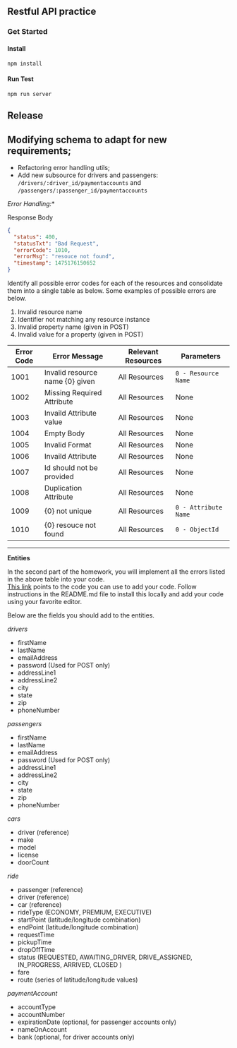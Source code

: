 ## Restful API practice

### Get Started

#### Install
```
npm install
```

#### Run Test
```
npm run server
```

## Release 

## Modifying schema to adapt for new requirements;

- Refactoring error handling utils;
- Add new subsource for drivers and passengers: `/drivers/:driver_id/paymentaccounts` and `/passengers/:passenger_id/paymentaccounts`

*Error Handling:**

Response Body

```json
{
  "status": 400,
  "statusTxt": "Bad Request",
  "errorCode": 1010,
  "errorMsg": "resouce not found",
  "timestamp": 1475176150652
}
```

Identify all possible error codes for each of the resources and consolidate them into a single table as below. Some 
examples of possible errors are below.

1. Invalid resource name
2. Identifier not matching any resource instance
3. Invalid property name (given in POST)
4. Invalid value for a property (given in POST)


| Error Code | Error Message                   | Relevant Resources | Parameters           |
| ---------- | ------------------------------- | ------------------ | -------------------- |
| 1001       | Invalid resource name {0} given | All Resources      | `0 - Resource Name`  |
| 1002       | Missing Required Attribute      | All Resources      | None                 |
| 1003       | Invaild Attribute value         | All Resources      | None                 |
| 1004       | Empty Body                      | All Resources      | None                 |
| 1005       | Invalid Format                  | All Resources      | None                 |
| 1006       | Invaild Attribute               | All Resources      | None                 |
| 1007       | Id should not be provided       | All Resources      | None                 |
| 1008       | Duplication Attribute           | All Resources      | None                 |
| 1009       | {0} not unique                  | All Resources      | `0 - Attribute Name` |
| 1010       | {0} resouce not found           | All Resources      | `0 - ObjectId`       |

----

**Entities**

In the second part of the homework, you will implement all the errors listed in the above table into your code.  
[This link](https://bitbucket.org/appcmusv/transportation-express-api) points to the code you can use to add your code.
Follow instructions in the README.md file to install this locally and add your code using your favorite editor.

Below are the fields you should add to the entities. 

_drivers_

- firstName
- lastName
- emailAddress
- password (Used for POST only)
- addressLine1
- addressLine2
- city
- state
- zip
- phoneNumber

_passengers_

- firstName
- lastName
- emailAddress
- password (Used for POST only)
- addressLine1
- addressLine2
- city
- state
- zip
- phoneNumber

_cars_

- driver (reference)
- make
- model
- license
- doorCount

_ride_

- passenger (reference)
- driver (reference)
- car (reference)
- rideType (ECONOMY, PREMIUM, EXECUTIVE)
- startPoint  (latitude/longitude combination)
- endPoint (latitude/longitude combination)
- requestTime
- pickupTime
- dropOffTime
- status (REQUESTED, AWAITING_DRIVER, DRIVE_ASSIGNED, IN_PROGRESS, ARRIVED, CLOSED )
- fare
- route (series of latitude/longitude values)

_paymentAccount_

- accountType
- accountNumber
- expirationDate (optional, for passenger accounts only)
- nameOnAccount
- bank (optional, for driver accounts only)

